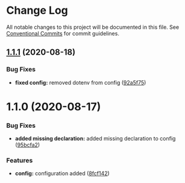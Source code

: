 # Change Log

All notable changes to this project will be documented in this file.
See [Conventional Commits](https://conventionalcommits.org) for commit guidelines.

## [1.1.1](https://github.com/smitray/nixt/compare/@nixt/config@1.1.0...@nixt/config@1.1.1) (2020-08-18)


### Bug Fixes

* **fixed config:** removed dotenv from config ([92a5f75](https://github.com/smitray/nixt/commit/92a5f758aa58e07f0e17d7f20dc36049ae1fbb7f))





# 1.1.0 (2020-08-17)


### Bug Fixes

* **added missing declaration:** added missing declaration to config ([95bcfa2](https://github.com/smitray/nixt/commit/95bcfa2916c9fd45efcac0030b7c392855f02b5d))


### Features

* **config:** configuration added ([8fcf142](https://github.com/smitray/nixt/commit/8fcf14233c05e76424ea3022b3babb82e945ef88))
